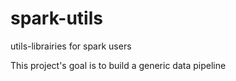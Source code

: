 # spark-utils
utils-librairies for spark users

This project's goal is to build a generic data pipeline 
